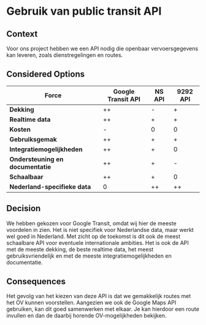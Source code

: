 # Gebruik van public transit API

## Context
Voor ons project hebben we een API nodig die openbaar vervoersgegevens kan leveren, zoals dienstregelingen en routes.

## Considered Options

| Force | Google Transit API | NS API | 9292 API |
|------------|-----------------|--------|---------|
| **Dekking** | ++ | - | + |
| **Realtime data** | ++ | + | + |
| **Kosten** | - | 0 | 0 |
| **Gebruiksgemak** | ++ | + | + |
| **Integratiemogelijkheden** | ++ | + | 0 |
| **Ondersteuning en documentatie** | ++ | + | - |
| **Schaalbaar** | ++ | + | 0 |
| **Nederland-specifieke data** | 0 | ++ | ++ |

## Decision
We hebben gekozen voor Google Transit, omdat wij hier de meeste voordelen in zien. Het is niet specifiek voor Nederlandse data, maar werkt wel goed in Nederland. Met zicht op de toekomst is dit ook de meest schaalbare API voor eventuele internationale ambities. Het is ook de API met de meeste dekking, de beste realtime data, het meest gebruiksvriendelijk en met de meeste integratiemogelijkheden en documentatie.

## Consequences
Het gevolg van het kiezen van deze API is dat we gemakkelijk routes met het OV kunnen voorstellen. Aangezien we ook de Google Maps API gebruiken, kan dit goed samenwerken met elkaar. Je kan hierdoor een route invullen en dan de daarbij horende OV-mogelijkheden bekijken.
